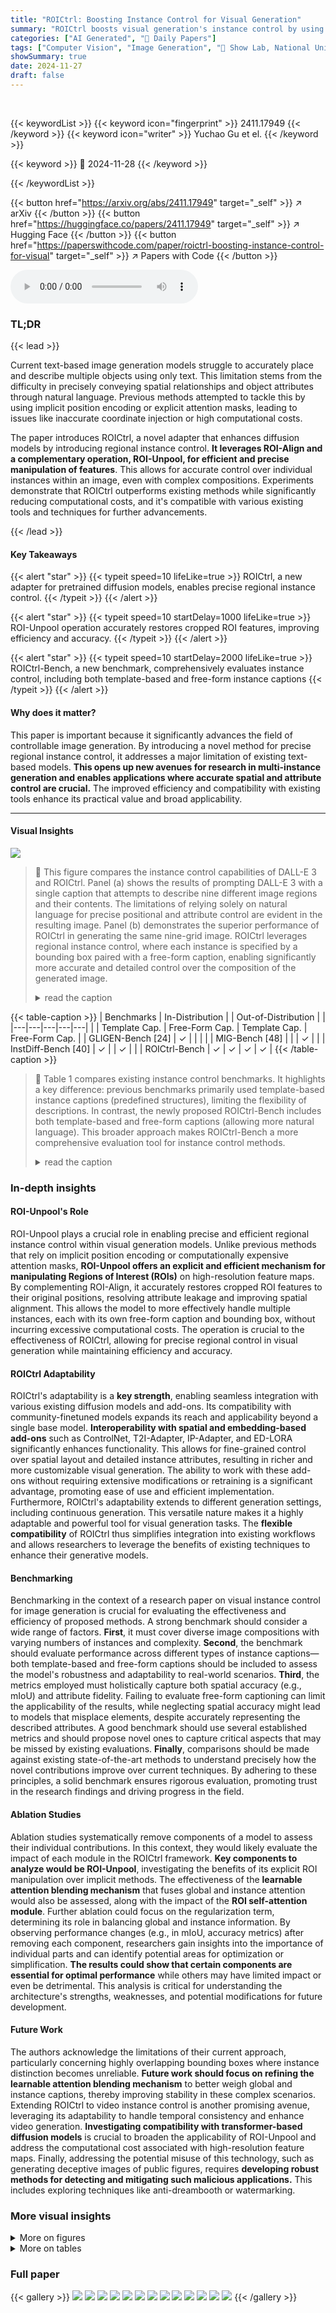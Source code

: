 ```yaml
---
title: "ROICtrl: Boosting Instance Control for Visual Generation"
summary: "ROICtrl boosts visual generation's instance control by using regional instance control via ROI-Align and a new ROI-Unpool operation, resulting in precise regional control and high efficiency."
categories: ["AI Generated", "🤗 Daily Papers"]
tags: ["Computer Vision", "Image Generation", "🏢 Show Lab, National University of Singapore",]
showSummary: true
date: 2024-11-27
draft: false
---
```


<br>

{{< keywordList >}}
{{< keyword icon="fingerprint" >}} 2411.17949 {{< /keyword >}}
{{< keyword icon="writer" >}} Yuchao Gu et el. {{< /keyword >}}
 
{{< keyword >}} 🤗 2024-11-28 {{< /keyword >}}
 
{{< /keywordList >}}

{{< button href="https://arxiv.org/abs/2411.17949" target="_self" >}}
↗ arXiv
{{< /button >}}
{{< button href="https://huggingface.co/papers/2411.17949" target="_self" >}}
↗ Hugging Face
{{< /button >}}
{{< button href="https://paperswithcode.com/paper/roictrl-boosting-instance-control-for-visual" target="_self" >}}
↗ Papers with Code
{{< /button >}}



<audio controls>
    <source src="https://ai-paper-reviewer.com/2411.17949/podcast.wav" type="audio/wav">
    Your browser does not support the audio element.
</audio>


### TL;DR


{{< lead >}}

Current text-based image generation models struggle to accurately place and describe multiple objects using only text. This limitation stems from the difficulty in precisely conveying spatial relationships and object attributes through natural language. Previous methods attempted to tackle this by using implicit position encoding or explicit attention masks, leading to issues like inaccurate coordinate injection or high computational costs.



The paper introduces ROICtrl, a novel adapter that enhances diffusion models by introducing regional instance control.  **It leverages ROI-Align and a complementary operation, ROI-Unpool, for efficient and precise manipulation of features**. This allows for accurate control over individual instances within an image, even with complex compositions.  Experiments demonstrate that ROICtrl outperforms existing methods while significantly reducing computational costs, and it's compatible with various existing tools and techniques for further advancements.

{{< /lead >}}


#### Key Takeaways

{{< alert "star" >}}
{{< typeit speed=10 lifeLike=true >}} ROICtrl, a new adapter for pretrained diffusion models, enables precise regional instance control. {{< /typeit >}}
{{< /alert >}}

{{< alert "star" >}}
{{< typeit speed=10 startDelay=1000 lifeLike=true >}} ROI-Unpool operation accurately restores cropped ROI features, improving efficiency and accuracy. {{< /typeit >}}
{{< /alert >}}

{{< alert "star" >}}
{{< typeit speed=10 startDelay=2000 lifeLike=true >}} ROICtrl-Bench, a new benchmark, comprehensively evaluates instance control, including both template-based and free-form instance captions {{< /typeit >}}
{{< /alert >}}

#### Why does it matter?
This paper is important because it significantly advances the field of controllable image generation. By introducing a novel method for precise regional instance control, it addresses a major limitation of existing text-based models.  **This opens up new avenues for research in multi-instance generation and enables applications where accurate spatial and attribute control are crucial.**  The improved efficiency and compatibility with existing tools enhance its practical value and broad applicability.

------
#### Visual Insights



![](https://arxiv.org/html/2411.17949/x1.png)

> 🔼 This figure compares the instance control capabilities of DALL-E 3 and ROICtrl.  Panel (a) shows the results of prompting DALL-E 3 with a single caption that attempts to describe nine different image regions and their contents. The limitations of relying solely on natural language for precise positional and attribute control are evident in the resulting image. Panel (b) demonstrates the superior performance of ROICtrl in generating the same nine-grid image.  ROICtrl leverages regional instance control, where each instance is specified by a bounding box paired with a free-form caption, enabling significantly more accurate and detailed control over the composition of the generated image.
> <details>
> <summary>read the caption</summary>
> Figure 1: Grid test for instance control. (a) We structure the region positions and instance captions into a single plain caption, then prompt DALL-E 3 to generate a nine-grid image. (b) We apply ROICtrl to generate a nine-grid image based on instance captions.
> </details>





{{< table-caption >}}
| Benchmarks | In-Distribution |  | Out-of-Distribution |  | 
|---|---|---|---|---| 
|  | Template Cap. | Free-Form Cap. | Template Cap. | Free-Form Cap. | 
| GLIGEN-Bench [24] | ✓ |  |  |  | 
| MIG-Bench [48] |  |  | ✓ |  | 
| InstDiff-Bench [40] | ✓ |  | ✓ |  | 
| ROICtrl-Bench | ✓ | ✓ | ✓ | ✓ | {{< /table-caption >}}

> 🔼 Table 1 compares existing instance control benchmarks.  It highlights a key difference: previous benchmarks primarily used template-based instance captions (predefined structures), limiting the flexibility of descriptions. In contrast, the newly proposed ROICtrl-Bench includes both template-based and free-form captions (allowing more natural language). This broader approach makes ROICtrl-Bench a more comprehensive evaluation tool for instance control methods.
> <details>
> <summary>read the caption</summary>
> Table 1: Comparison of existing instance control benchmarks. Previous benchmarks mainly focus on template-based instance captions, while ROICtrl-Bench covers both template-based and free-form instance captions for comprehensive evaluation.
> </details>





### In-depth insights


#### ROI-Unpool's Role
ROI-Unpool plays a crucial role in enabling precise and efficient regional instance control within visual generation models.  Unlike previous methods that rely on implicit position encoding or computationally expensive attention masks, **ROI-Unpool offers an explicit and efficient mechanism for manipulating Regions of Interest (ROIs)** on high-resolution feature maps.  By complementing ROI-Align, it accurately restores cropped ROI features to their original positions, resolving attribute leakage and improving spatial alignment.  This allows the model to more effectively handle multiple instances, each with its own free-form caption and bounding box, without incurring excessive computational costs. The operation is crucial to the effectiveness of ROICtrl, allowing for precise regional control in visual generation while maintaining efficiency and accuracy.

#### ROICtrl Adaptability
ROICtrl's adaptability is a **key strength**, enabling seamless integration with various existing diffusion models and add-ons.  Its compatibility with community-finetuned models expands its reach and applicability beyond a single base model.  **Interoperability with spatial and embedding-based add-ons** such as ControlNet, T2I-Adapter, IP-Adapter, and ED-LORA significantly enhances functionality. This allows for fine-grained control over spatial layout and detailed instance attributes, resulting in richer and more customizable visual generation. The ability to work with these add-ons without requiring extensive modifications or retraining is a significant advantage, promoting ease of use and efficient implementation.  Furthermore, ROICtrl's adaptability extends to different generation settings, including continuous generation. This versatile nature makes it a highly adaptable and powerful tool for visual generation tasks.  The **flexible compatibility** of ROICtrl thus simplifies integration into existing workflows and allows researchers to leverage the benefits of existing techniques to enhance their generative models.

#### Benchmarking
Benchmarking in the context of a research paper on visual instance control for image generation is crucial for evaluating the effectiveness and efficiency of proposed methods.  A strong benchmark should consider a wide range of factors. **First**, it must cover diverse image compositions with varying numbers of instances and complexity. **Second**, the benchmark should evaluate performance across different types of instance captions—both template-based and free-form captions should be included to assess the model's robustness and adaptability to real-world scenarios.  **Third**, the metrics employed must holistically capture both spatial accuracy (e.g., mIoU) and attribute fidelity.  Failing to evaluate free-form captioning can limit the applicability of the results, while neglecting spatial accuracy might lead to models that misplace elements, despite accurately representing the described attributes. A good benchmark should use several established metrics and should propose novel ones to capture critical aspects that may be missed by existing evaluations. **Finally**, comparisons should be made against existing state-of-the-art methods to understand precisely how the novel contributions improve over current techniques. By adhering to these principles, a solid benchmark ensures rigorous evaluation, promoting trust in the research findings and driving progress in the field.

#### Ablation Studies
Ablation studies systematically remove components of a model to assess their individual contributions.  In this context, they would likely evaluate the impact of each module in the ROICtrl framework. **Key components to analyze would be ROI-Unpool**, investigating the benefits of its explicit ROI manipulation over implicit methods.  The effectiveness of the **learnable attention blending mechanism** that fuses global and instance attention would also be assessed, along with the impact of the **ROI self-attention module**. Further ablation could focus on the regularization term, determining its role in balancing global and instance information.  By observing performance changes (e.g., in mIoU, accuracy metrics) after removing each component, researchers gain insights into the importance of individual parts and can identify potential areas for optimization or simplification.  **The results could show that certain components are essential for optimal performance** while others may have limited impact or even be detrimental.  This analysis is critical for understanding the architecture's strengths, weaknesses, and potential modifications for future development.

#### Future Work
The authors acknowledge the limitations of their current approach, particularly concerning highly overlapping bounding boxes where instance distinction becomes unreliable.  **Future work should focus on refining the learnable attention blending mechanism** to better weigh global and instance captions, thereby improving stability in these complex scenarios.  Extending ROICtrl to video instance control is another promising avenue, leveraging its adaptability to handle temporal consistency and enhance video generation.  **Investigating compatibility with transformer-based diffusion models** is crucial to broaden the applicability of ROI-Unpool and address the computational cost associated with high-resolution feature maps. Finally, addressing the potential misuse of this technology, such as generating deceptive images of public figures, requires **developing robust methods for detecting and mitigating such malicious applications.** This includes exploring techniques like anti-dreambooth or watermarking.


### More visual insights

<details>
<summary>More on figures
</summary>


![](https://arxiv.org/html/2411.17949/x2.png)

> 🔼 Figure 2 showcases the versatility of ROICtrl in various visual generation scenarios.  Panel (a) demonstrates ROICtrl's ability to enhance standard and community-modified diffusion models to generate images with multiple instances, unlike typical methods that struggle with this complexity.  Building on this, panels (b) through (e) illustrate ROICtrl's seamless integration with other popular add-ons.  Specifically, (b) shows its compatibility with different community models, (c) demonstrates its functionality when paired with spatial-based add-ons to fine-tune spatial aspects of generation, while (d) and (e) highlight its performance with embedding-based add-ons for more precise control over instance identities. Finally, (f) showcases ROICtrl's ability to perform continuous generation, where the model iteratively refines and extends existing images.  Note that human identity images have been excluded due to ethical considerations.
> <details>
> <summary>read the caption</summary>
> Figure 2: Applications of ROICtrl. A trained ROICtrl adapter can extend existing diffusion models (a) and their community-finetuned versions (b) to multi-instance generation. Additionally, it can collaborate with spatial-based add-ons (c) and embedding-based add-ons (d, e) to offer fine-grained control over spatial or identity information. ROICtrl can also be applied to continuous generation settings (f). Due to legal considerations, we do not display customized results involving human identity.
> </details>



![](https://arxiv.org/html/2411.17949/x3.png)

> 🔼 Figure 3 illustrates three different approaches for injecting Region of Interest (ROI) information into a visual generation model.  (a) shows ROI injection via embedding, where bounding box coordinates and instance captions are combined into embeddings and fed into a self-attention mechanism. This method is implicit and may suffer from attribute leakage. (b) demonstrates ROI injection with an attention mask, where an attention mask isolates each ROI during caption injection, improving alignment but adding computational overhead.  (c) presents the authors' proposed method using ROI-Align and ROI-Unpool.  ROI-Align extracts ROI features, while ROI-Unpool enables precise, efficient reconstruction of the ROIs on the high-resolution feature map.  The notation ⌊⋅⌉ indicates that coordinates are quantized to the nearest integer in (a) and (b), highlighting a potential source of error.
> <details>
> <summary>read the caption</summary>
> Figure 3: Illustration of different ROI injection designs. ⌊⋅⌉delimited-⌊⌉⋅\lfloor\cdot\rceil⌊ ⋅ ⌉ denotes coordinate quantization to the nearest integer.
> </details>



![](https://arxiv.org/html/2411.17949/x4.png)

> 🔼 Figure 4 illustrates the ROI-Unpool operation, a key component of the ROICtrl model.  It highlights the difference between spatial features (represented by a dashed grid) and ROI features (represented by a solid grid).  The figure shows how ROI-Unpool, similar to ROI-Align, avoids coordinate quantization during computation, thus ensuring accurate and efficient manipulation of regions of interest within high-resolution feature maps for visual generation. This is crucial because it avoids the loss of information and computational inefficiencies associated with directly applying operations to lower-resolution feature maps.
> <details>
> <summary>read the caption</summary>
> Figure 4: Illustration of ROI-Unpool. The dashed grid represents the spatial features, while the solid grid represents the ROI features. Similar to ROI-Align [17], ROI-Unpool avoids coordinate quantization during computation.
> </details>



![](https://arxiv.org/html/2411.17949/x5.png)

> 🔼 ROICtrl's architecture is shown, detailing how it integrates with pre-trained diffusion models.  It consists of two parallel paths: one for global caption processing (pretrained) and another for instance caption processing (newly added).  Both paths utilize cross-attention mechanisms to generate attention maps (global and instance-specific). A learnable attention blending module then combines these attention maps to produce a final output that incorporates both global and instance-level information for refined image generation. The instance-specific pathway also incorporates ROI-Align and ROI-Unpool operations for precise spatial control over individual instances.
> <details>
> <summary>read the caption</summary>
> Figure 5: Detailed structure of ROICtrl. In parallel with the pretrained global caption injection, we introduce an additional instance caption injection. The global attention output and instance attention output are then fused using learnable blending.
> </details>



![](https://arxiv.org/html/2411.17949/x6.png)

> 🔼 Figure 6 presents a qualitative comparison of the ROICtrl model's performance against other state-of-the-art instance control methods on the ROICtrl-Bench benchmark. The benchmark consists of four tracks. Tracks 1 and 2 evaluate the models' ability to handle template-based instance captions (where captions follow a specific format), while tracks 3 and 4 assess their performance with free-form instance captions (where captions are less structured and more natural).  In-distribution (ID) captions are those taken directly from the real dataset, whereas out-of-distribution (OOD) captions were generated using GPT-4, representing a more challenging scenario for the models. The figure showcases example image generations from each model and track, highlighting their strengths and weaknesses in handling various types of instance captions.
> <details>
> <summary>read the caption</summary>
> Figure 6: Qualitative comparison on ROICtrl-Bench. Track 1 and 2 examine template-based instance caption, while track 3 and 4 evaluate free-form instance caption. [ID] denotes in-distribution caption derived from real dataset, and [OOD] denotes out-of-distribution caption generated by GPT-4 [1].
> </details>



![](https://arxiv.org/html/2411.17949/x7.png)

> 🔼 Figure 7 presents an ablation study comparing the performance of ROICtrl against a baseline method, GLIGEN*, which uses embedding-based injection.  The study evaluates several key aspects of model performance, including convergence speed, the accuracy of spatial alignment (how well the generated image matches the specified locations), and the accuracy of regional text alignment (how well the generated image matches the textual descriptions within different regions).  Further, the figure shows that ROICtrl maintains robust performance across various aspect ratios during inference. This demonstrates ROICtrl's improved efficiency, precision, and adaptability compared to the GLIGEN* baseline.
> <details>
> <summary>read the caption</summary>
> Figure 7: Ablation study comparing ROICtrl and embedding-based injection (GLIGEN*). ROICtrl achieves faster convergence, improved spatial and regional text alignment, and flexible inference aspect ratios.
> </details>



![](https://arxiv.org/html/2411.17949/x8.png)

> 🔼 This figure shows the effect of adding a regularization term,  ℒr⁢e⁢gsubscriptℒ𝑟𝑒𝑔 \mathcal{L}_{reg} , to the loss function during training. This term reduces the impact of the global attention output within the Region of Interest (ROI), thereby sharpening the focus on the instance-specific information contained within the ROI.  The improved regional text alignment is visually shown with two example image generation outputs, one without and one with the regularization term.
> <details>
> <summary>read the caption</summary>
> Figure 8: Effect of global attention regularization ℒr⁢e⁢gsubscriptℒ𝑟𝑒𝑔\mathcal{L}_{reg}caligraphic_L start_POSTSUBSCRIPT italic_r italic_e italic_g end_POSTSUBSCRIPT. Adding ℒr⁢e⁢gsubscriptℒ𝑟𝑒𝑔\mathcal{L}_{reg}caligraphic_L start_POSTSUBSCRIPT italic_r italic_e italic_g end_POSTSUBSCRIPT reduces the weight of the global attention output within the ROI, leading to improved regional text alignment.
> </details>



![](https://arxiv.org/html/2411.17949/x9.png)

> 🔼 This figure compares the effects of using regional versus global coordinate conditioning in a diffusion model for image generation.  The experiment shows that when the inference image size is doubled compared to the training size, using regional coordinates leads to repeated instances in the generated image. This highlights the advantage of using global coordinates for better generalization to different image sizes.
> <details>
> <summary>read the caption</summary>
> Figure 9: Comparison of regional and global coordinate conditioning. Regional coordinate conditioning leads to repetition issues when the inference size is doubled relative to the training size.
> </details>



![](https://arxiv.org/html/2411.17949/x10.png)

> 🔼 ROICtrl tends to prioritize using instance captions to resolve attribute binding issues. However, when multiple instance boxes have similar captions and significant overlap, ROICtrl's performance becomes unstable and inconsistent, as it struggles to accurately generate the intended visual details for each instance.
> <details>
> <summary>read the caption</summary>
> Figure 10: Limitation of ROICtrl. ROICtrl prioritizes the use of instance captions to solve attribute binding but performs unstably when instance boxes with similar captions are heavily overlapped.
> </details>



![](https://arxiv.org/html/2411.17949/x11.png)

> 🔼 This figure compares ROICtrl's performance against other methods (GLIGEN, Instance Diffusion, MIGC) on small-sized Regions of Interest (ROIs) using the InstDiff-Bench benchmark.  The goal is to assess how well each method handles the challenges of generating and controlling very small objects within an image, which are often harder to manage than larger ones.  The visual comparison shows the quality and accuracy of generated images for each method. Zooming in on the images is recommended for a clearer evaluation.
> <details>
> <summary>read the caption</summary>
> (a) Qualitative comparison of ROICtrl and previous methods on small-sized ROIs in Instdiff-Bench [40]. (Zoom in for details.)
> </details>



![](https://arxiv.org/html/2411.17949/x12.png)

> 🔼 This figure from section 6 (Detailed Evaluation Settings) compares the performance of ROICtrl against previous methods (GLIGEN, Instance Diffusion, and MIGC) on the InstDiff-Bench benchmark. The comparison focuses on the generation of images based on out-of-distribution (OOD) instance captions.  Out-of-distribution captions means the model is given descriptions it hasn't seen during training, testing its ability to generalize. The figure visually demonstrates the quality of generated images for each method, showcasing the differences in terms of accuracy and proper representation of attributes based on provided OOD captions.  Each row represents a different model. Each column shows results for the same test prompt, allowing a visual comparison of how well each model handles the out-of-distribution description.
> <details>
> <summary>read the caption</summary>
> (b) Qualitative comparison of ROICtrl and previous methods on out-of-distribution instance captions in Instdiff-Bench [40].
> </details>



![](https://arxiv.org/html/2411.17949/x13.png)

> 🔼 This figure compares the performance of ROICtrl against existing methods (GLIGEN, Instance Diffusion, and MIGC) on the MIG-Bench benchmark.  Specifically, it focuses on the scenario where the models are given out-of-distribution instance captions; meaning, captions describing instances not seen during the model's training. The images generated by each method illustrate their ability to accurately depict the objects and attributes specified in these unseen captions, highlighting the differences in their capacity for precise instance control and handling of novel descriptions.
> <details>
> <summary>read the caption</summary>
> (c) Qualitative comparison of ROICtrl and previous methods on out-of-distribution instance captions in MIG-Bench [48].
> </details>



</details>




<details>
<summary>More on tables
</summary>


{{< table-caption >}}
| Method | L2 | L3 | L4 | L5 | L6 | AVG | L2 | L3 | L4 | L5 | L6 | AVG |
|---|---|---|---|---|---|---|---|---|---|---|---|---|
| GLIGEN [24] | 0.37 | 0.29 | 0.253 | 0.26 | 0.26 | 0.27 | 0.42 | 0.32 | 0.27 | 0.27 | 0.28 | 0.30 |
| MIGC [48] | 0.64 | 0.58 | 0.57 | 0.54 | 0.57 | 0.56 | 0.74 | 0.67 | 0.67 | 0.63 | 0.66 | 0.66 |
| Instance Diffusion [40] | 0.52 | 0.48 | 0.50 | 0.42 | 0.42 | 0.46 | 0.58 | 0.52 | 0.55 | 0.47 | 0.47 | 0.51 |
| ROICtrl (Ours) | **0.78** | **0.72** | **0.67** | **0.61** | **0.64** | **0.66** | **0.85** | **0.79** | **0.74** | **0.67** | **0.70** | **0.73** |{{< /table-caption >}}
> 🔼 This table presents a quantitative comparison of ROICtrl against existing instance control methods (GLIGEN [24], MIGC [48], Instance Diffusion [40]) across three benchmark datasets: MIG-Bench [48], InstDiff-Bench [40], and the newly proposed ROICtrl-Bench.  The comparison uses metrics such as mean Intersection over Union (mIoU) and instance success rate to evaluate the performance of each method in terms of spatial alignment and regional text alignment.  Different levels are also evaluated, indicating the number of instances in the generated images, and various caption types (template-based and free-form) are considered for a comprehensive evaluation.
> <details>
> <summary>read the caption</summary>
> Table 2: Quantitative comparison with prior works on MIG-Bench [48], InstDiff-Bench [40], and the proposed ROICtrl-Bench.
> </details>

{{< table-caption >}}
| Method | AP | AP<sub>50</sub> | AP<sub>s</sub> | AP<sub>m</sub> | AP<sub>l</sub> | AR | Acc<sub>color</sub> | CLIP<sub>color</sub> | Acc<sub>texture</sub> | CLIP<sub>texture</sub> |
|---|---|---|---|---|---|---|---|---|---|---|
| Upper bound (real images) | 48.4 | 65.2 | 30.9 | 53.3 | 64.8 | 67.8 | - | - | - | - |
| GLIGEN [24] | 24.1 | 42.6 | 3.1 | 22.2 | 49.0 | 35.9 | 26.3 | 0.212 | 17.7 | 0.208 |
| MIGC [48] | 22.4 | 41.5 | 2.1 | 20.1 | 46.8 | 32.8 | 53.8 | 0.243 | 24.3 | 0.215 |
| Instance Diffusion [40] | 40.1 | 57.2 | 10.4 | 49.4 | 67.1 | 53.2 | 55.2 | 0.243 | 26.1 | 0.222 |
| ROICtrl (Ours) | 41.0 | 63.5 | 16.3 | 46.5 | 65.7 | 54.1 | 62.3 | 0.256 | 29.3 | 0.227 |{{< /table-caption >}}
> 🔼 Table 2 presents a quantitative comparison of the proposed ROICtrl model against existing methods on three different benchmarks for instance control in visual generation.  Specifically, it evaluates performance across MIG-Bench, InstDiff-Bench, and the newly introduced ROICtrl-Bench. MIG-Bench uses Grounding-DINO to assess spatial alignment (mIoU) and evaluates regional text alignment within the color space. InstDiff-Bench evaluates spatial alignment using YOLO-Det AP and assesses regional text alignment based on color and texture using CLIP scores. Finally, ROICtrl-Bench uses a more comprehensive evaluation scheme using YOLO-World mIoU for spatial alignment and MiniCPM-V 2.6 for regional text alignment, encompassing both template-based and free-form captions and considering in-distribution and out-of-distribution scenarios.
> <details>
> <summary>read the caption</summary>
> (a) Quantitative evaluation on MIG-Bench [48]. MIG-Bench uses Grounding-DINO [27] mIoU to measure spatial alignment and assesses regional text alignment within the color space.
> </details>

{{< table-caption >}}
| Method | T1: Subject |  | T2: Subject* |  | T3: Subject + Attribute |  | T4: Subject + Attribute* |  | AVG |  |
|---|---|---|---|---|---|---|---|---|---|---|
| Upper Bound (real images) | 0.797 | 72.5 | - | - | 0.797 | 66.4 | - | - | - | - |
| GLIGEN [24] | 0.579 | 59.1 | 0.474 | 43.3 | 0.546 | 16.3 | 0.548 | 1.90 | 0.537 | 30.2 |
| MIGC [48] | 0.521 | 61.9 | 0.442 | 47.6 | 0.498 | 33.7 | 0.498 | 12.3 | 0.490 | 38.9 |
| Instance Diffusion [40] | 0.673 | 66.5 | **0.562** | **53.5** | 0.634 | 39.4 | 0.559 | 23.0 | 0.607 | 45.6 |
| ROICtrl (Ours) | **0.692** | **68.9** | 0.557 | 50.9 | **0.688** | **47.3** | **0.669** | **27.8** | **0.652** | **48.7** |{{< /table-caption >}}
> 🔼 Table 2 presents a quantitative comparison of various instance control methods on the InstDiff-Bench benchmark.  InstDiff-Bench assesses two key aspects of instance control: spatial alignment and regional text alignment. Spatial alignment is measured using the Average Precision (AP) metric from the YOLO-Det object detection model, indicating how accurately the generated instances align with their corresponding ground truth bounding boxes.  Regional text alignment evaluates how well the generated image's attributes (color and texture) match the textual descriptions provided for each instance. This is assessed using the CLIP score, which measures the similarity between the visual features of the generated region and the textual embedding of its description.  The table provides a detailed comparison, allowing for a quantitative evaluation of different methods' accuracy in controlling both the spatial location and visual attributes of generated instances within complex scenes.
> <details>
> <summary>read the caption</summary>
> (b) Quantitative evaluation on InstDiff-Bench [40]. InstDiff-Bench evaluates spatial alignment using YOLO-Det [21] Average Precision (AP) and assesses regional text alignment based on color and texture using CLIP score [33].
> </details>

{{< table-caption >}}
| Models | ROICtrl-Bench | MIG-Bench | Instdiff-Bench | Training | Inference | Deployed | Support |
|---|---|---|---|---|---|---|---|---|
| mIoU | Acc | mIoU | Acc | AP | Color Acc | Texture Acc | Memory (G) | Speed (s/img) | Resolution | Emb Addon |
| ROICtrl (Ours) | 0.652 | 48.7 | 0.66 | 0.73 | 41.0 | 62.3 | 29.3 | 34.3 | 13.1 | all | ✓ |
| Mask-Attn <br> ROICtrl (mask) | 0.628 | 49.2 | 0.64 | 0.71 | 37.1 | 62.5 | 30.3 | 65.5 | 31.5 | all | ✓ |
| Mask-Attn <br> Instance Diffusion | 0.607 | 45.6 | 0.46 | 0.51 | 40.1 | 55.2 | 26.1 | - | 129.2 | all | ✗ |
| MIGC | 0.490 | 38.9 | 0.56 | 0.66 | 22.4 | 53.8 | 24.3 | - | 23.5 | 8x, 16x | ✗ |{{< /table-caption >}}
> 🔼 This table presents a quantitative comparison of different methods on the ROICtrl-Bench, a newly proposed benchmark for evaluating instance control in image generation.  It assesses both spatial and regional text alignment performance.  Spatial alignment is measured using mean Intersection over Union (mIoU) calculated by YOLO-World. Regional text alignment is measured by accuracy (Acc) using MiniCPM-V 2.6. The benchmark includes four tracks. Tracks 1 and 2 use template-based instance captions for in-distribution data, while Tracks 3 and 4 use free-form instance captions. Notably, Tracks 2 and 4 also include out-of-distribution captions generated by GPT-4, making the evaluation more comprehensive and realistic.
> <details>
> <summary>read the caption</summary>
> (c) Quantitative evaluation on the proposed ROICtrl-Bench. We assess spatial alignment using YOLO-World [6] mIoU and evaluate regional text alignment with MiniCPM-V 2.6 [44]. Tracks 1 and 2 examine template-based instance caption, while tracks 3 and 4 evaluate free-form instance caption. * denote out-of-distribution caption rewritten by GPT-4 [1].
> </details>

{{< table-caption >}}
| Models | ROICtrl-Bench mIoU | ROICtrl-Bench Acc | MIG-Bench mIoU | MIG-Bench Acc | Instdiff-Bench AP | Instdiff-Bench Color Acc | Instdiff-Bench Texture Acc |
|---|---|---|---|---|---|---|---| 
| ROICtrl (Ours) | 0.652 | 48.7 | 0.66 | 0.73 | 41.0 | 62.3 | 29.3 |
| - ROI Self-Attn | 0.540 | 48.6 | 0.66 | 0.72 | 32.7 | 60.5 | 32.9 |
| - \mathcal{L}_{reg} | 0.658 | 47.2 | 0.66 | 0.72 | 41.1 | 58.2 | 21.9 |
| global coord \rightarrow local coord | 0.655 | 49.5 | 0.68 | 0.74 | 42.1 | 63.3 | 30.3 |
| multi-scale roi \rightarrow single-scale roi | 0.639 | 49.6 | 0.65 | 0.73 | 40.0 | 62.5 | 29.9 |{{< /table-caption >}}
> 🔼 This ablation study compares ROICtrl's performance against a method using attention masks for handling Regions of Interest (ROIs) during image generation.  The comparison focuses on several key aspects: regional text alignment (how well the generated image matches the textual descriptions of each region), spatial alignment (how accurately the generated objects are positioned within their designated bounding boxes), memory usage, computational cost, and inference speed.  The inference speed was specifically measured by generating a single high-resolution image (1024x1024 pixels) containing 25 ROIs using the DDIM algorithm with specific parameters (50 steps and fp16 precision) on an A100 GPU. The results highlight ROICtrl's ability to achieve similar regional text alignment but superior spatial alignment compared to the attention mask method while significantly reducing memory and computation demands.
> <details>
> <summary>read the caption</summary>
> Table 3: Ablation study comparing ROICtrl with attention mask–based ROI injection. ROICtrl achieves similar regional text alignment but better spatial alignment, while significantly reducing memory and computational costs. The inference speed is tested by generating a 10242 resolution image with 25 valid ROIs, 50 DDIM [37] steps, and fp16 precision on an A100 GPU.
> </details>

</details>




### Full paper

{{< gallery >}}
<img src="https://ai-paper-reviewer.com/2411.17949/1.png" class="grid-w50 md:grid-w33 xl:grid-w25" />
<img src="https://ai-paper-reviewer.com/2411.17949/2.png" class="grid-w50 md:grid-w33 xl:grid-w25" />
<img src="https://ai-paper-reviewer.com/2411.17949/3.png" class="grid-w50 md:grid-w33 xl:grid-w25" />
<img src="https://ai-paper-reviewer.com/2411.17949/4.png" class="grid-w50 md:grid-w33 xl:grid-w25" />
<img src="https://ai-paper-reviewer.com/2411.17949/5.png" class="grid-w50 md:grid-w33 xl:grid-w25" />
<img src="https://ai-paper-reviewer.com/2411.17949/6.png" class="grid-w50 md:grid-w33 xl:grid-w25" />
<img src="https://ai-paper-reviewer.com/2411.17949/7.png" class="grid-w50 md:grid-w33 xl:grid-w25" />
<img src="https://ai-paper-reviewer.com/2411.17949/8.png" class="grid-w50 md:grid-w33 xl:grid-w25" />
<img src="https://ai-paper-reviewer.com/2411.17949/9.png" class="grid-w50 md:grid-w33 xl:grid-w25" />
<img src="https://ai-paper-reviewer.com/2411.17949/10.png" class="grid-w50 md:grid-w33 xl:grid-w25" />
<img src="https://ai-paper-reviewer.com/2411.17949/11.png" class="grid-w50 md:grid-w33 xl:grid-w25" />
<img src="https://ai-paper-reviewer.com/2411.17949/12.png" class="grid-w50 md:grid-w33 xl:grid-w25" />
<img src="https://ai-paper-reviewer.com/2411.17949/13.png" class="grid-w50 md:grid-w33 xl:grid-w25" />
{{< /gallery >}}